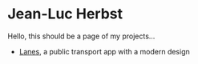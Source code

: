 # Jean-Luc Herbst

Hello, this should be a page of my projects...

- [Lanes](./lanes/), a public transport app with a modern design
